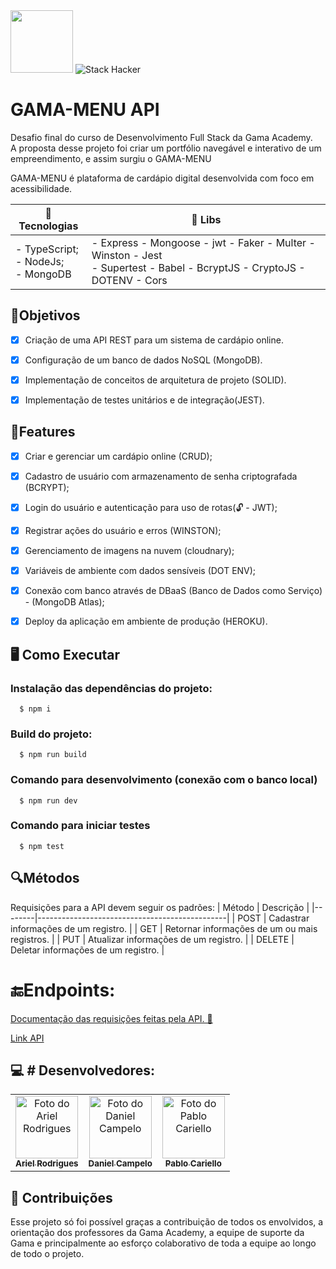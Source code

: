 <div>
  <img src="https://user-images.githubusercontent.com/90655270/161388302-145d58d6-723a-4dc1-97e7-80133dfa4c3a.png" width="100px">
  <img alt="Stack Hacker" src="https://img.shields.io/static/v1?label=stack&message=hacker&color=success&labelColor=grey">
</div>

# GAMA-MENU API

<p>Desafio final do curso de Desenvolvimento Full Stack da Gama Academy.<br>A proposta desse projeto foi criar um portfólio navegável e interativo de um empreendimento, e assim surgiu o GAMA-MENU</p>
<p> GAMA-MENU é plataforma de cardápio digital desenvolvida com foco em acessibilidade.</p>

<table>
<thead>
  <tr>
    <th> 🔧 Tecnologias</th>
    <th> 📕 Libs</th>
  </tr>
</thead>
<tbody>
  <tr>
    <td>
        - TypeScript;<br>
        - NodeJs;    <br>
        - MongoDB
    </td>
    <td>
        - Express
        - Mongoose
        - jwt   
        - Faker
        - Multer
        - Winston
        - Jest <br>
        - Supertest
        - Babel
        - BcryptJS
        - CryptoJS
        - DOTENV
        - Cors
    </td>
  </tr>
</tbody>
</table>


## 🎯Objetivos 

- [x] Criação de uma API REST para um sistema de cardápio online.
- [x] Configuração de um banco de dados NoSQL (MongoDB).
- [x] Implementação de conceitos de arquitetura de projeto (SOLID).
- [x] Implementação de testes unitários e de integração(JEST).


## 💾Features

- [x] Criar e gerenciar um cardápio online (CRUD);
- [x] Cadastro de usuário com armazenamento de senha criptografada (BCRYPT);
- [x] Login do usuário e autenticação para uso de rotas(🔓 - JWT);
- [x] Registrar ações do usuário e erros (WINSTON);
- [x] Gerenciamento de imagens na nuvem (cloudnary);
- [x] Variáveis de ambiente com dados sensíveis (DOT ENV);
- [x] Conexão com banco através de DBaaS (Banco de Dados como Serviço) - (MongoDB Atlas);
- [x] Deploy da aplicação em ambiente de produção (HEROKU).


## 🖥️ Como Executar

### Instalação das dependências do projeto:

      $ npm i

### Build do projeto:

      $ npm run build


### Comando para desenvolvimento (conexão com o banco local)

      $ npm run dev

### Comando para iniciar testes

      $ npm test



## 🔍Métodos

Requisições para a API devem seguir os padrões:
| Método | Descrição                                     |
|--------|-----------------------------------------------|
| POST   | Cadastrar informações de um registro.         |
| GET    | Retornar informações de um ou mais registros. |
| PUT    | Atualizar informações de um registro.         |
| DELETE | Deletar informações de um registro.           |


# 🔚Endpoints:
<a href="https://documenter.getpostman.com/view/22408887/UzXNVdXd">Documentação das requisições feitas pela API. 📝</a>

<a href="https://gama-menu.herokuapp.com/">Link API</a>

## :computer: # Desenvolvedores:
<table>
  <tr>
    <td align="center">
      <a href="https://github.com/99arielsr">
        <img src="https://avatars.githubusercontent.com/u/95944401?v=4" width="100px;" alt="Foto do Ariel Rodrigues"/><br>
        <sub>
          <b>Ariel Rodrigues</b>
        </sub>
      </a>
    </td>
     <td align="center">
      <a href="https://github.com/DanielCampelo10">
        <img src="https://avatars.githubusercontent.com/u/9167220?v=4" width="100px;" alt="Foto do Daniel Campelo"/><br>
        <sub>
          <b>Daniel Campelo</b>
        </sub>
      </a>
    </td>
    <td align="center">
      <a href="https://github.com/PabloCariello">
        <img src="https://avatars.githubusercontent.com/u/94507396?v=4" width="100px;" alt="Foto do Pablo Cariello"/><br>
        <sub>
          <b>Pablo Cariello</b>
        </sub>
      </a>
    </td>
  </tr>
</table>


## 🤝 Contribuições

<p>Esse projeto só foi possível graças a contribuição de todos os envolvidos, a orientação dos professores da Gama Academy, a equipe de suporte da Gama e principalmente ao esforço colaborativo de toda a equipe ao longo de todo o projeto.<p\>
